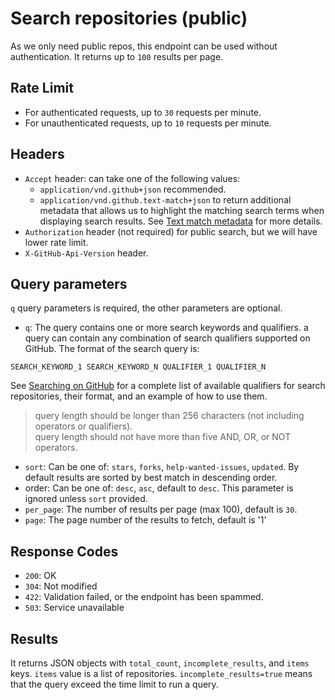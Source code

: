 # Search repositories (public)

As we only need public repos, this endpoint can be used without authentication. It returns up to `100` results per page.

## Rate Limit
   - For authenticated requests, up to `30` requests per minute.
   - For unauthenticated requests, up to `10` requests per minute.

## Headers
   - `Accept` header: can take one of the following values:
      - `application/vnd.github+json` recommended.
      - `application/vnd.github.text-match+json` to return additional metadata that allows us to highlight the matching search terms when displaying search results. See [Text match metadata](https://docs.github.com/en/rest/search/search?apiVersion=2022-11-28#text-match-metadata) for more details.
   - `Authorization` header (not required) for public search, but we will have lower rate limit.
   - `X-GitHub-Api-Version` header.

## Query parameters
`q` query parameters is required, the other parameters are optional.
   - `q`: The query contains one or more search keywords and qualifiers. a query can contain any combination of search qualifiers supported on GitHub. The format of the search query is:
   ```
   SEARCH_KEYWORD_1 SEARCH_KEYWORD_N QUALIFIER_1 QUALIFIER_N
   ```
   See [Searching on GitHub](https://docs.github.com/en/search-github/searching-on-github/searching-for-repositories) for a complete list of available qualifiers for search repositories, their format, and an example of how to use them.
   > query length should be longer than 256 characters (not including operators or qualifiers). \
   > query length should not have more than five AND, OR, or NOT operators.
   - `sort`: Can be one of: `stars`, `forks`, `help-wanted-issues`, `updated`. By default results are sorted by best match in descending order.
   - order: Can be one of: `desc`, `asc`, default to `desc`. This parameter is ignored unless `sort` provided.
   - `per_page`: The number of results per page (max 100), default is `30`.
   - `page`: The page number of the results to fetch, default is '1'

## Response Codes
   - `200`: OK
   - `304`: Not modified
   - `422`: Validation failed, or the endpoint has been spammed.
   - `503`: Service unavailable

## Results
It returns JSON objects with `total_count`, `incomplete_results`, and `items` keys. `items` value is a list of repositories. `incomplete_results=true` means that the query exceed the time limit to run a query.
